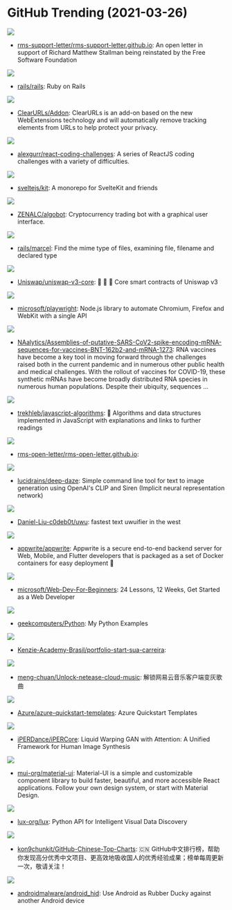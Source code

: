 # GitHub Trending (2021-03-26)

![](https://img.shields.io/badge/Ruby-New%20275-green?style=flat-square&logo=appveyor)
- [rms-support-letter/rms-support-letter.github.io](https://github.com/rms-support-letter/rms-support-letter.github.io): An open letter in support of Richard Matthew Stallman being reinstated by the Free Software Foundation

![](https://img.shields.io/badge/Ruby-New%2071-green?style=flat-square&logo=appveyor)
- [rails/rails](https://github.com/rails/rails): Ruby on Rails

![](https://img.shields.io/badge/JavaScript-New%20159-green?style=flat-square&logo=appveyor)
- [ClearURLs/Addon](https://github.com/ClearURLs/Addon): ClearURLs is an add-on based on the new WebExtensions technology and will automatically remove tracking elements from URLs to help protect your privacy.

![](https://img.shields.io/badge/SCSS-New%20126-green?style=flat-square&logo=appveyor)
- [alexgurr/react-coding-challenges](https://github.com/alexgurr/react-coding-challenges): A series of ReactJS coding challenges with a variety of difficulties.

![](https://img.shields.io/badge/JavaScript-New%2096-green?style=flat-square&logo=appveyor)
- [sveltejs/kit](https://github.com/sveltejs/kit): A monorepo for SvelteKit and friends

![](https://img.shields.io/badge/Python-New%20143-green?style=flat-square&logo=appveyor)
- [ZENALC/algobot](https://github.com/ZENALC/algobot): Cryptocurrency trading bot with a graphical user interface.

![](https://img.shields.io/badge/Ruby-New%2011-green?style=flat-square&logo=appveyor)
- [rails/marcel](https://github.com/rails/marcel): Find the mime type of files, examining file, filename and declared type

![](https://img.shields.io/badge/TypeScript-New%2075-green?style=flat-square&logo=appveyor)
- [Uniswap/uniswap-v3-core](https://github.com/Uniswap/uniswap-v3-core): 🦄 🦄 🦄 Core smart contracts of Uniswap v3

![](https://img.shields.io/badge/TypeScript-New%2033-green?style=flat-square&logo=appveyor)
- [microsoft/playwright](https://github.com/microsoft/playwright): Node.js library to automate Chromium, Firefox and WebKit with a single API

![](https://img.shields.io/badge/none-New%20111-green?style=flat-square&logo=appveyor)
- [NAalytics/Assemblies-of-putative-SARS-CoV2-spike-encoding-mRNA-sequences-for-vaccines-BNT-162b2-and-mRNA-1273](https://github.com/NAalytics/Assemblies-of-putative-SARS-CoV2-spike-encoding-mRNA-sequences-for-vaccines-BNT-162b2-and-mRNA-1273): RNA vaccines have become a key tool in moving forward through the challenges raised both in the current pandemic and in numerous other public health and medical challenges. With the rollout of vaccines for COVID-19, these synthetic mRNAs have become broadly distributed RNA species in numerous human populations. Despite their ubiquity, sequences …

![](https://img.shields.io/badge/JavaScript-New%2094-green?style=flat-square&logo=appveyor)
- [trekhleb/javascript-algorithms](https://github.com/trekhleb/javascript-algorithms): 📝 Algorithms and data structures implemented in JavaScript with explanations and links to further readings

![](https://img.shields.io/badge/HTML-New%20167-green?style=flat-square&logo=appveyor)
- [rms-open-letter/rms-open-letter.github.io](https://github.com/rms-open-letter/rms-open-letter.github.io): 

![](https://img.shields.io/badge/Python-New%2040-green?style=flat-square&logo=appveyor)
- [lucidrains/deep-daze](https://github.com/lucidrains/deep-daze): Simple command line tool for text to image generation using OpenAI's CLIP and Siren (Implicit neural representation network)

![](https://img.shields.io/badge/Rust-New%2073-green?style=flat-square&logo=appveyor)
- [Daniel-Liu-c0deb0t/uwu](https://github.com/Daniel-Liu-c0deb0t/uwu): fastest text uwuifier in the west

![](https://img.shields.io/badge/JavaScript-New%20607-green?style=flat-square&logo=appveyor)
- [appwrite/appwrite](https://github.com/appwrite/appwrite): Appwrite is a secure end-to-end backend server for Web, Mobile, and Flutter developers that is packaged as a set of Docker containers for easy deployment 🚀

![](https://img.shields.io/badge/JavaScript-New%20598-green?style=flat-square&logo=appveyor)
- [microsoft/Web-Dev-For-Beginners](https://github.com/microsoft/Web-Dev-For-Beginners): 24 Lessons, 12 Weeks, Get Started as a Web Developer

![](https://img.shields.io/badge/Python-New%20216-green?style=flat-square&logo=appveyor)
- [geekcomputers/Python](https://github.com/geekcomputers/Python): My Python Examples

![](https://img.shields.io/badge/HTML-New%2044-green?style=flat-square&logo=appveyor)
- [Kenzie-Academy-Brasil/portfolio-start-sua-carreira](https://github.com/Kenzie-Academy-Brasil/portfolio-start-sua-carreira): 

![](https://img.shields.io/badge/JavaScript-New%2059-green?style=flat-square&logo=appveyor)
- [meng-chuan/Unlock-netease-cloud-music](https://github.com/meng-chuan/Unlock-netease-cloud-music): 解锁网易云音乐客户端变灰歌曲

![](https://img.shields.io/badge/PowerShell-New%208-green?style=flat-square&logo=appveyor)
- [Azure/azure-quickstart-templates](https://github.com/Azure/azure-quickstart-templates): Azure Quickstart Templates

![](https://img.shields.io/badge/Python-New%20124-green?style=flat-square&logo=appveyor)
- [iPERDance/iPERCore](https://github.com/iPERDance/iPERCore): Liquid Warping GAN with Attention: A Unified Framework for Human Image Synthesis

![](https://img.shields.io/badge/JavaScript-New%2043-green?style=flat-square&logo=appveyor)
- [mui-org/material-ui](https://github.com/mui-org/material-ui): Material-UI is a simple and customizable component library to build faster, beautiful, and more accessible React applications. Follow your own design system, or start with Material Design.

![](https://img.shields.io/badge/Python-New%20188-green?style=flat-square&logo=appveyor)
- [lux-org/lux](https://github.com/lux-org/lux): Python API for Intelligent Visual Data Discovery

![](https://img.shields.io/badge/Java-New%20213-green?style=flat-square&logo=appveyor)
- [kon9chunkit/GitHub-Chinese-Top-Charts](https://github.com/kon9chunkit/GitHub-Chinese-Top-Charts): 🇨🇳 GitHub中文排行榜，帮助你发现高分优秀中文项目、更高效地吸收国人的优秀经验成果；榜单每周更新一次，敬请关注！

![](https://img.shields.io/badge/Shell-New%2025-green?style=flat-square&logo=appveyor)
- [androidmalware/android_hid](https://github.com/androidmalware/android_hid): Use Android as Rubber Ducky against another Android device

